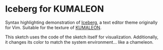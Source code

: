 # Iceberg for KUMALEON
Syntax highlighting demonstration of [Iceberg](https://cocopon.github.io/iceberg.vim/), a text editor theme originally for Vim.  Suitable for the texture of [KUMALEON](https://kumaleon.com/).

This sketch uses the code of the sketch itself for visualization. Additionally, it changes its color to match the system environment... like a chameleon.
